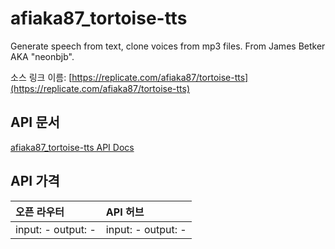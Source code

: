 # afiaka87_tortoise-tts

Generate speech from text, clone voices from mp3 files. From James Betker AKA "neonbjb".

소스 링크 이름: [https://replicate.com/afiaka87/tortoise-tts](https://replicate.com/afiaka87/tortoise-tts)

## API 문서

[afiaka87_tortoise-tts API Docs](../apis/kr/afiaka87_tortoise-tts.md)

## API 가격

| 오픈 라우터 | API 허브 |
|:---|:---|
| input: - output: - | input: - output: - |
